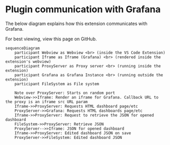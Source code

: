 # Plugin communication with Grafana

The below diagram explains how this extension communicates with Grafana.

For best viewing, view this page on GitHub.

```mermaid
sequenceDiagram
    participant Webview as Webview <br> (inside the VS Code Extension)
    participant Iframe as Iframe (Grafana) <br> (rendered inside the extension's webview)
    participant ProxyServer as Proxy server <br> (running inside the extension)
    participant Grafana as Grafana Instance <br> (running outside the extension)
    participant FileSystem as File system

    Note over ProxyServer: Starts on random port
    Webview->>Iframe: Render an iframe for Grafana. Callback URL to the proxy is an iframe src URL param 
    Iframe->>ProxyServer: Requests HTML dashboard page/etc
    ProxyServer->>Grafana: Requests HTML dashboards page/etc
    Iframe->>ProxyServer: Request to retrieve the JSON for opened dashboard
    FileSystem->>ProxyServer: Retrieve JSON
    ProxyServer-->>Iframe: JSON for opened dashboard
    Iframe->>ProxyServer: Edited dashboard JSON on save
    ProxyServer->>FileSystem: Edited dashboard JSON
```
